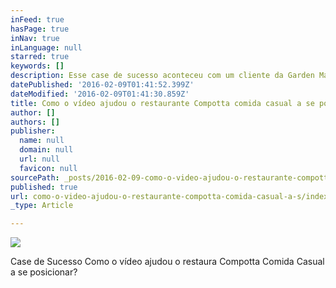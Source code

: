 ```yaml
---
inFeed: true
hasPage: true
inNav: true
inLanguage: null
starred: true
keywords: []
description: Esse case de sucesso aconteceu com um cliente da Garden Marketing Digital que aceitou a ideia de desenvolver um vídeo para convidar algumas pessoas chave para participar da festa de inauguração.
datePublished: '2016-02-09T01:41:52.399Z'
dateModified: '2016-02-09T01:41:30.859Z'
title: Como o vídeo ajudou o restaurante Compotta comida casual a se posicionar?
author: []
authors: []
publisher:
  name: null
  domain: null
  url: null
  favicon: null
sourcePath: _posts/2016-02-09-como-o-video-ajudou-o-restaurante-compotta-comida-casual-a-s.md
published: true
url: como-o-video-ajudou-o-restaurante-compotta-comida-casual-a-s/index.html
_type: Article

---
```

![](https://the-grid-user-content.s3-us-west-2.amazonaws.com/420bd6ec-a224-477d-b4e6-f14adbb3b599.jpg)

Case de Sucesso Como o vídeo ajudou o restaura Compotta Comida Casual a se posicionar?